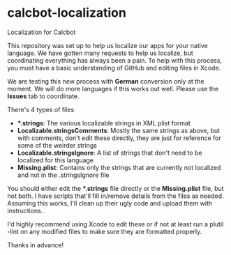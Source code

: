 # calcbot-localization
Localization for Calcbot

This repository was set up to help us localize our apps for your native language. We have gotten many requests to help us localize, but coordinating everything has always been a pain. To help with this process, you must have a basic understanding of GitHub and editing files in Xcode.

We are testing this new process with **German** conversion only at the moment. We will do more languages if this works out well. Please use the **Issues** tab to coordinate.

There's 4 types of files

* **\*.strings**: The various localizable strings in XML plist format
* **Localizable.stringsComments**: Mostly the same strings as above, but with comments, don't edit these directly, they are just for reference for some of the weirder strings
* **Localizable.stringsIgnore**: A list of strings that don't need to be localized for this language
* **Missing.plist**: Contains only the strings that are currently not localized and not in the .stringsIgnore file

You should either edit the **\*.strings** file directly or the **Missing.plist** file, but not both. I have scripts that'll fill in/remove details from the files as needed. Assuming this works, I'll clean up their ugly code and upload them with instructions.

I'd highly recommend using Xcode to edit these or if not at least run a plutil -lint on any modified files to make sure they are formatted properly.

Thanks in advance!
